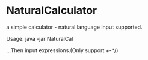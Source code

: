 # NaturalCalculator
a simple calculator - natural language input supported.

Usage:
	java -jar NaturalCal
	
...Then input expressions.(Only support +-*/)
